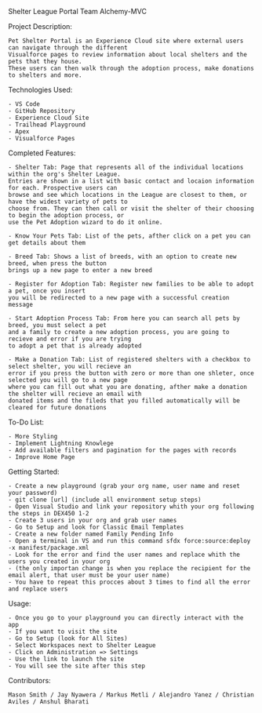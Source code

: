 Shelter League Portal
Team Alchemy-MVC

Project Description:

    Pet Shelter Portal is an Experience Cloud site where external users can navigate through the different 
    Visualforce pages to review information about local shelters and the pets that they house. 
    These users can then walk through the adoption process, make donations to shelters and more.

Technologies Used:

    - VS Code
    - GitHub Repository
    - Experience Cloud Site
    - Trailhead Playground
    - Apex
    - Visualforce Pages

Completed Features:

    - Shelter Tab: Page that represents all of the individual locations within the org's Shelter League.
    Entries are shown in a list with basic contact and locaion information for each. Prospective users can
    browse and see which locations in the League are closest to them, or have the widest variety of pets to
    choose from. They can then call or visit the shelter of their choosing to begin the adoption process, or
    use the Pet Adoption wizard to do it online.
    
    - Know Your Pets Tab: List of the pets, afther click on a pet you can get details about them
    
    - Breed Tab: Shows a list of breeds, with an option to create new breed, when press the button 
    brings up a new page to enter a new breed
    
    - Register for Adoption Tab: Register new families to be able to adopt a pet, once you insert 
    you will be redirected to a new page with a successful creation message
    
    - Start Adoption Process Tab: From here you can search all pets by breed, you must select a pet 
    and a family to create a new adoption process, you are going to recieve and error if you are trying
    to adopt a pet that is already adopted
    
    - Make a Donation Tab: List of registered shelters with a checkbox to select shelter, you will recieve an 
    error if you press the button with zero or more than one shleter, once selected you will go to a new page 
    where you can fill out what you are donating, afther make a donation the shelter will recieve an email with 
    donated items and the fileds that you filled automatically will be cleared for future donations
    
To-Do List:

    - More Styling
    - Implement Lightning Knowlege
    - Add available filters and pagination for the pages with records
    - Improve Home Page

Getting Started:
    
    - Create a new playground (grab your org name, user name and reset your password)
    - git clone [url] (include all environment setup steps)
    - Open Visual Studio and link your repository whith your org following the steps in DEX450 1-2
    - Create 3 users in your org and grab user names
    - Go to Setup and look for Classic Email Templates
    - Create a new folder named Family Pending Info
    - Open a terminal in VS and run this command sfdx force:source:deploy -x manifest/package.xml
    - Look for the error and find the user names and replace whith the users you created in your org 
    - (the only importan change is when you replace the recipient for the email alert, that user must be your user name)
    - You have to repeat this procces about 3 times to find all the error and replace users

Usage:

    - Once you go to your playground you can directly interact with the app
    - If you want to visit the site
    - Go to Setup (look for All Sites)
    - Select Workspaces next to Shelter League
    - Click on Administration => Settings
    - Use the link to launch the site
    - You will see the site after this step
    
Contributors:

    Mason Smith / Jay Nyawera / Markus Metli / Alejandro Yanez / Christian Aviles / Anshul Bharati
    
